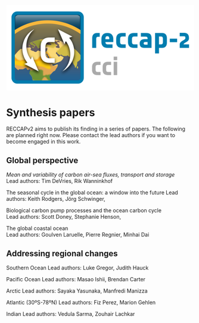 ---
---
<img src="/img/CCI_reccap2_positive.png" title="RECCAP2-ocean logo" alt="RECCAP2-ocean logo" />

# Synthesis papers
RECCAPv2 aims to publish its finding in a series of papers. The following are planned right now. Please contact the lead authors if you want to become engaged in this work.

## Global perspective
*Mean and variability of carbon air-sea fluxes, transport and storage*  
Lead authors: Tim DeVries, Rik Wanninkhof

The seasonal cycle in the global ocean: a window into the future
Lead authors: Keith Rodgers, Jörg Schwinger,

Biological carbon pump processes and the ocean carbon cycle     
Lead authors: Scott Doney, Stephanie Henson, 

The global coastal ocean   
Lead authors: Goulven Laruelle, Pierre Regnier, Minhai Dai    

## Addressing regional changes

Southern Ocean
Lead authors: Luke Gregor, Judith Hauck

Pacific Ocean
Lead authors: Masao Ishii, Brendan Carter

Arctic
Lead authors: Sayaka Yasunaka, Manfredi Manizza

Atlantic (30ºS-78ºN)
Lead authors: Fiz Perez, Marion Gehlen

Indian
Lead authors: Vedula Sarma, Zouhair Lachkar
